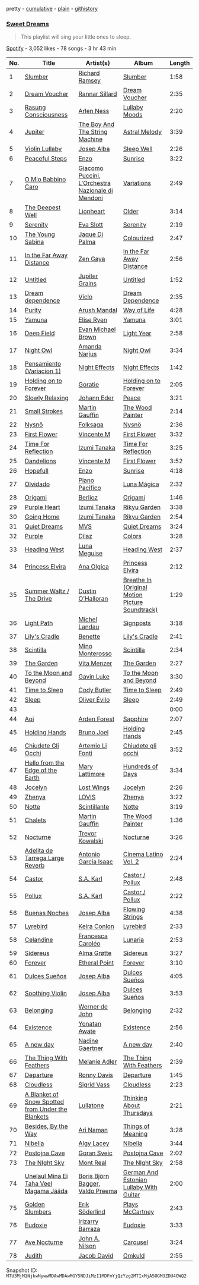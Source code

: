 pretty - [cumulative](/playlists/cumulative/37i9dQZF1DX7LJDigq6rCa.md) - [plain](/playlists/plain/37i9dQZF1DX7LJDigq6rCa) - [githistory](https://github.githistory.xyz/mackorone/spotify-playlist-archive/blob/main/playlists/plain/37i9dQZF1DX7LJDigq6rCa)

### [Sweet Dreams](https://open.spotify.com/playlist/37i9dQZF1DX7LJDigq6rCa)

> This playlist will sing your little ones to sleep.

[Spotify](https://open.spotify.com/user/spotify) - 3,052 likes - 78 songs - 3 hr 43 min

| No. | Title | Artist(s) | Album | Length |
|---|---|---|---|---|
| 1 | [Slumber](https://open.spotify.com/track/6A72j6HPfF8Y52nPK6BXRk) | [Richard Ramsey](https://open.spotify.com/artist/1wrKAWlJXtkD5eVfAa5IJi) | [Slumber](https://open.spotify.com/album/3RhTSEYSGcXwcDMmdx3jnx) | 1:58 |
| 2 | [Dream Voucher](https://open.spotify.com/track/2T6wyxLBkQ4Y2ZjTbpuYfr) | [Rannar Sillard](https://open.spotify.com/artist/3WIjOR36QpKStT6hfxguh5) | [Dream Voucher](https://open.spotify.com/album/2okoZfiEKs54ajikpoc9WZ) | 2:35 |
| 3 | [Rasung Consciousness](https://open.spotify.com/track/1IfsSgpOy1pLK7NfxMkn0k) | [Arlen Ness](https://open.spotify.com/artist/45OB7boHqRPhkwMEsPPiT0) | [Lullaby Moods](https://open.spotify.com/album/7kD4T5Fl7A9YaSeDqxRLh9) | 2:20 |
| 4 | [Jupiter](https://open.spotify.com/track/2dwO1dTgjx6bDIxHldwFGT) | [The Boy And The String Machine](https://open.spotify.com/artist/6vCDShB6lc6Ew6geXGjVNS) | [Astral Melody](https://open.spotify.com/album/1AMZ0gxW0txUGy754Kz7d2) | 3:39 |
| 5 | [Violin Lullaby](https://open.spotify.com/track/4j48DHJh8QgMeLJyScpRAd) | [Josep Alba](https://open.spotify.com/artist/67X3gp8Bvmxl4fmYcuX7JG) | [Sleep Well](https://open.spotify.com/album/3dTunlZ8wSkLIT53kwCeAx) | 2:26 |
| 6 | [Peaceful Steps](https://open.spotify.com/track/0aYMZokpkck2E0q0tahWXX) | [Enzo](https://open.spotify.com/artist/2zhxw6A7BNmwZpgCJkjwRz) | [Sunrise](https://open.spotify.com/album/4OqOKmqpBvfAw1NF68Vd83) | 3:22 |
| 7 | [O Mio Babbino Caro](https://open.spotify.com/track/4cQ6f17oa7CaMuuoumZdSV) | [Giacomo Puccini](https://open.spotify.com/artist/0OzxPXyowUEQ532c9AmHUR), [L'Orchestra Nazionale di Mendoni](https://open.spotify.com/artist/42xl6CZP3xDMz2eLWRWx2w) | [Variations](https://open.spotify.com/album/2XzIVL7OmXQWpwdZDh7eqj) | 2:49 |
| 8 | [The Deepest Well](https://open.spotify.com/track/2PGA57Sy2RDLAnO7azTXUS) | [Lionheart](https://open.spotify.com/artist/7sHTXnqmYqCECjKKb2iqWS) | [Older](https://open.spotify.com/album/3MFF1D8Z2a2XVXXG8TbUDS) | 3:14 |
| 9 | [Serenity](https://open.spotify.com/track/3Rs7eZ7c0N5NwNvGBMD4Va) | [Eva Slott](https://open.spotify.com/artist/2DCE0YAxRxZ6u7zOmvZLpe) | [Serenity](https://open.spotify.com/album/2PYUwMpeSbEta2JsyMDySm) | 2:19 |
| 10 | [The Young Sabina](https://open.spotify.com/track/7xh2WWxh8qgGNnovjO9hyp) | [Jaque Di Palma](https://open.spotify.com/artist/79s3DecSnPM2nyQQcQGkzI) | [Colourized](https://open.spotify.com/album/61Pe4Z2dyXFVnwCy3B6uLr) | 2:47 |
| 11 | [In the Far Away Distance](https://open.spotify.com/track/1oHDNBIxtHai4IcMQ4mJuL) | [Zen Gaya](https://open.spotify.com/artist/5zC4k86g6y3NsIvUwFVX1G) | [In the Far Away Distance](https://open.spotify.com/album/6hxNWvBvsKr4mV1YAjz9HS) | 2:56 |
| 12 | [Untitled](https://open.spotify.com/track/3tCBeat5YZBwLf61yoQJ9v) | [Jupiter Grains](https://open.spotify.com/artist/6uq3FetPGtr1PNJ4bOzF85) | [Untitled](https://open.spotify.com/album/2aMPmCJLYROlZZMjF92w32) | 1:52 |
| 13 | [Dream dependence](https://open.spotify.com/track/0rdOvRimwzjyBHdZ0pR2E7) | [Viclo](https://open.spotify.com/artist/455quPWcJkDlINNu7NfI97) | [Dream Dependence](https://open.spotify.com/album/6Jle8T0G5NdKPJkfOuIVQd) | 2:35 |
| 14 | [Purity](https://open.spotify.com/track/0jVoM3xPCje84qve763Zoq) | [Arush Mandal](https://open.spotify.com/artist/5WSATrMjcuhKibg0jp4uHI) | [Way of Life](https://open.spotify.com/album/2WJ3Et6BMjC0ePyPbsEAQc) | 4:28 |
| 15 | [Yamuna](https://open.spotify.com/track/3kzMuziVFP7PTOry77H9W7) | [Elise Ryen](https://open.spotify.com/artist/1Y8OBKQHdu5wZvspKzUzPc) | [Yamuna](https://open.spotify.com/album/4t0Y3UVW4APwGMvdRn2g47) | 3:01 |
| 16 | [Deep Field](https://open.spotify.com/track/1aFWPZcvC8w6Yvx0FoXsXU) | [Evan Michael Brown](https://open.spotify.com/artist/6JA76EJW25d9MGVwGCmX1z) | [Light Year](https://open.spotify.com/album/2uEPdEPr1HkwxgHqJwecAn) | 2:58 |
| 17 | [Night Owl](https://open.spotify.com/track/1H5RKzM85htAhEJHBXWoxt) | [Amanda Narjus](https://open.spotify.com/artist/2ovZf6yEaQI0zPwVK6Pfnu) | [Night Owl](https://open.spotify.com/album/40PSe1j3uJcE2kqeh4Wr3q) | 3:34 |
| 18 | [Pensamiento \(Variacion 1\)](https://open.spotify.com/track/1XjmvMlHQeXqXqbIiphr7L) | [Night Effects](https://open.spotify.com/artist/3LYasSAMIunoZHkV2FC7WB) | [Night Effects](https://open.spotify.com/album/6YAH0vPQGXSSWdXv4ENVzU) | 1:42 |
| 19 | [Holding on to Forever](https://open.spotify.com/track/0CYn7dOi4SC9Eyd7CUpAd2) | [Goratie](https://open.spotify.com/artist/3WuT8leyL0ikW55vAra4rD) | [Holding on to Forever](https://open.spotify.com/album/5amcCjE91x6i7liBT9IwMr) | 2:05 |
| 20 | [Slowly Relaxing](https://open.spotify.com/track/19iBXrL3jjNmm4oDaozXWA) | [Johann Eder](https://open.spotify.com/artist/0aCbxLi0ypSIj30oAT4T3o) | [Peace](https://open.spotify.com/album/7wEhjeiksV9gginrs9wlHu) | 3:21 |
| 21 | [Small Strokes](https://open.spotify.com/track/1eakqecyY7opzEJvYp713Q) | [Martin Gauffin](https://open.spotify.com/artist/5dDn2NkprqEkypmRzyAtPt) | [The Wood Painter](https://open.spotify.com/album/3OR1YYYlVNBhwp3zWnLhD3) | 2:14 |
| 22 | [Nysnö](https://open.spotify.com/track/3XUoK60Lyhtf9qyqJrppKq) | [Folksaga](https://open.spotify.com/artist/3fRnbMogVMgEwoyHPx00nf) | [Nysnö](https://open.spotify.com/album/388EAxsyfHxg7BhyDlRTYt) | 2:36 |
| 23 | [First Flower](https://open.spotify.com/track/1qjLzirZt50H0f2vFYKRg9) | [Vincente M](https://open.spotify.com/artist/5cLnH6eBtJJnoJ0zChZqJA) | [First Flower](https://open.spotify.com/album/4z5M2r9PDsE5jz72rYMjvz) | 3:32 |
| 24 | [Time For Reflection](https://open.spotify.com/track/35UsABanHui5IxzRVDTbhv) | [Izumi Tanaka](https://open.spotify.com/artist/53odzhqrxC4LMAwW26ODLl) | [Time For Reflection](https://open.spotify.com/album/5OewMGijMVWGyfH9NjBcsn) | 3:25 |
| 25 | [Dandelions](https://open.spotify.com/track/5x5FiSc99Lmplte6KTyk9N) | [Vincente M](https://open.spotify.com/artist/5cLnH6eBtJJnoJ0zChZqJA) | [First Flower](https://open.spotify.com/album/4z5M2r9PDsE5jz72rYMjvz) | 3:52 |
| 26 | [Hopefull](https://open.spotify.com/track/1pMY02UghJHHv0DXv0ZmmK) | [Enzo](https://open.spotify.com/artist/2zhxw6A7BNmwZpgCJkjwRz) | [Sunrise](https://open.spotify.com/album/4OqOKmqpBvfAw1NF68Vd83) | 4:18 |
| 27 | [Olvidado](https://open.spotify.com/track/18OvtoBWwAfDbrhUyIjMdN) | [Piano Pacifico](https://open.spotify.com/artist/2wuUrp6l6k3yscNZNUFUpJ) | [Luna Mágica](https://open.spotify.com/album/6zkPu70oUFPTGpiKAdS4MZ) | 2:32 |
| 28 | [Origami](https://open.spotify.com/track/5MIyzgrAUZ5TryLLF30hcY) | [Berlioz](https://open.spotify.com/artist/6kndrupH2JaLYqh1wBKGar) | [Origami](https://open.spotify.com/album/689hMeFt2wAkXJjLNsPfQF) | 1:46 |
| 29 | [Purple Heart](https://open.spotify.com/track/2anhOZpTaoB2Ej5ULsHZ5Q) | [Izumi Tanaka](https://open.spotify.com/artist/53odzhqrxC4LMAwW26ODLl) | [Rikyu Garden](https://open.spotify.com/album/1kxINx1cb6J6rGY9DjzA52) | 3:38 |
| 30 | [Going Home](https://open.spotify.com/track/0qRGPTsjcMT9EpxgMTOl1P) | [Izumi Tanaka](https://open.spotify.com/artist/53odzhqrxC4LMAwW26ODLl) | [Rikyu Garden](https://open.spotify.com/album/1kxINx1cb6J6rGY9DjzA52) | 2:54 |
| 31 | [Quiet Dreams](https://open.spotify.com/track/6jJkW2RUsOHCe4hiIk1tED) | [MVS](https://open.spotify.com/artist/2iPiEjvpiyVOYH7JSRgqfW) | [Quiet Dreams](https://open.spotify.com/album/5Xxn5Iuq8NGJ3pYzMxov60) | 3:24 |
| 32 | [Purple](https://open.spotify.com/track/5C0SsvmgrhMkqwdvhc4jEC) | [Dilaz](https://open.spotify.com/artist/0TOvt96p0iReJMOGxtV5ub) | [Colors](https://open.spotify.com/album/7Dt87s0vmIHISzEMTuDAbE) | 3:28 |
| 33 | [Heading West](https://open.spotify.com/track/1KDGb7d3PHIOI6bLWgLFfV) | [Luna Meguise](https://open.spotify.com/artist/44iKmwaKZGgsGDVVzjKIMV) | [Heading West](https://open.spotify.com/album/5JvZw6XCzqzELAYzeBRCIp) | 2:37 |
| 34 | [Princess Elvira](https://open.spotify.com/track/4H157dvrPw2S3W8tMiOQVr) | [Ana Olgica](https://open.spotify.com/artist/29nLvGubwGVV9I4kF3nldc) | [Princess Elvira](https://open.spotify.com/album/1POQKpuewoZ12enSJ4m9am) | 2:12 |
| 35 | [Summer Waltz / The Drive](https://open.spotify.com/track/3Og6m4ltVGu3OteMm1Qw5F) | [Dustin O'Halloran](https://open.spotify.com/artist/6UEYawMcp2M4JFoXVOtZEq) | [Breathe In \(Original Motion Picture Soundtrack\)](https://open.spotify.com/album/5cvhwLaFo0osyZmxdTvis2) | 1:29 |
| 36 | [Light Path](https://open.spotify.com/track/4QtIwLatqBQlnCuG3dpsRS) | [Michel Landau](https://open.spotify.com/artist/2k6f9wKcRu84svgHonsR7x) | [Signposts](https://open.spotify.com/album/2bcgoq2uMCrvBdtucSYwad) | 3:18 |
| 37 | [Lily's Cradle](https://open.spotify.com/track/4UlarjdicLUPbdssOxWbYX) | [Benette](https://open.spotify.com/artist/6HXMmF2G7ZYNyT0J1FAyan) | [Lily's Cradle](https://open.spotify.com/album/13dJnhdlZ7i32fxPeKvuKm) | 2:41 |
| 38 | [Scintilla](https://open.spotify.com/track/69sPwFCc8ztlWFMQJnuS3n) | [Mino Monterosso](https://open.spotify.com/artist/528WOUREknwtSsfI7Nj7Zl) | [Scintilla](https://open.spotify.com/album/2Gwv9ptZ8XEK95Gk7M0LNf) | 2:34 |
| 39 | [The Garden](https://open.spotify.com/track/2OaoXYurShXZuFU5hmUva6) | [Vita Menzer](https://open.spotify.com/artist/42qLi1hQmxw9USs3HEfXVV) | [The Garden](https://open.spotify.com/album/45dL7k8Mvl17qNTwRdE1OO) | 2:27 |
| 40 | [To the Moon and Beyond](https://open.spotify.com/track/5gMH4PYb2PxQdnQFegkdkg) | [Gavin Luke](https://open.spotify.com/artist/2bqAlaRiT91dCQ7KMGnP8i) | [To the Moon and Beyond](https://open.spotify.com/album/70sTN3HuoaKpZvJ6Om9g2a) | 3:30 |
| 41 | [Time to Sleep](https://open.spotify.com/track/0KROBK9hvzlu00YdbFqoyG) | [Cody Butler](https://open.spotify.com/artist/1T8pzECy5NTerwI3ohlMu6) | [Time to Sleep](https://open.spotify.com/album/4SY6S0ZqVZ9BFDKjXkw6hF) | 2:49 |
| 42 | [Sleep](https://open.spotify.com/track/5i7aUTyYoyCpYXcj9yyKxc) | [Oliver Évilo](https://open.spotify.com/artist/6pr16671AS8qchaPqDDM0Y) | [Sleep](https://open.spotify.com/album/1tFb4gpyJ8AxTbAyvgMOob) | 2:49 |
| 43 | [](https://open.spotify.com/track/54MQc7UtIAogdoU5h0KNOP) | [](https://open.spotify.com/artist/0LyfQWJT6nXafLPZqxe9Of) | [](https://open.spotify.com/album/5AsILdoHhA7WdqUtPDtnoX) | 0:00 |
| 44 | [Aoi](https://open.spotify.com/track/3uRiUTLcITvlfgTzXxewIy) | [Arden Forest](https://open.spotify.com/artist/3LUa5res2UmvZ04kvlPMc7) | [Sapphire](https://open.spotify.com/album/0VbeTe0lGt64zxB9nP4OqW) | 2:07 |
| 45 | [Holding Hands](https://open.spotify.com/track/6n0dkxJ2LkKmoViiGm6lAR) | [Bruno Joel](https://open.spotify.com/artist/3YojgmGKYcr1V6480v3qwy) | [Holding Hands](https://open.spotify.com/album/60yiaR6a8WLSMuUE3KUsjC) | 2:45 |
| 46 | [Chiudete Gli Occhi](https://open.spotify.com/track/1pFCkU2BQHr0mJIj05KXSD) | [Artemio Li Fonti](https://open.spotify.com/artist/78cI0FrhBVpr9Dq0fN5BZw) | [Chiudete gli occhi](https://open.spotify.com/album/1BHrWvwKscYtked2P5mFPt) | 3:52 |
| 47 | [Hello from the Edge of the Earth](https://open.spotify.com/track/0NxlgdHCjvD0FeTzRP9HQd) | [Mary Lattimore](https://open.spotify.com/artist/38MKhZmMRHAZRz8LqtKIBw) | [Hundreds of Days](https://open.spotify.com/album/3htG3vw3Y9SZuoKFEvQ9FI) | 3:34 |
| 48 | [Jocelyn](https://open.spotify.com/track/1Vv5St0rzB3054EvkADdQi) | [Lost Wings](https://open.spotify.com/artist/5GneKGEamDH29m9tE0zzwo) | [Jocelyn](https://open.spotify.com/album/4WBRH5wwDwGnIHbuVHA1dO) | 2:26 |
| 49 | [Zhenya](https://open.spotify.com/track/09z4NnaPxtbPsMoKHDaoIy) | [LOVIS](https://open.spotify.com/artist/5BH5JQNu5i1vwN5bX4iDGE) | [Zhenya](https://open.spotify.com/album/3uNqo97i4YJVzvo9r25Smo) | 3:22 |
| 50 | [Notte](https://open.spotify.com/track/3sAJq6EDW2iNSJnHwLzSqV) | [Scintillante](https://open.spotify.com/artist/0WRfsMbE1OBngUdyCgizs8) | [Notte](https://open.spotify.com/album/5uTX4Gl0qEqf444613cBbn) | 3:19 |
| 51 | [Chalets](https://open.spotify.com/track/1BDm3GIPagVvet40fFKg8K) | [Martin Gauffin](https://open.spotify.com/artist/5dDn2NkprqEkypmRzyAtPt) | [The Wood Painter](https://open.spotify.com/album/3OR1YYYlVNBhwp3zWnLhD3) | 1:36 |
| 52 | [Nocturne](https://open.spotify.com/track/6eBlT3u2zNEsuOFL6e6uIR) | [Trevor Kowalski](https://open.spotify.com/artist/4vPiZNfnHqzN52FOn38BEv) | [Nocturne](https://open.spotify.com/album/0r8EWo5tLMJoOLNhystGx1) | 3:26 |
| 53 | [Adelita de Tarrega Large Reverb](https://open.spotify.com/track/2Db1pHzdBSdFIz8y7eAQwb) | [Antonio Garcia Isaac](https://open.spotify.com/artist/7IH9NOjltyAfO5HsuAt9W3) | [Cinema Latino Vol\. 2](https://open.spotify.com/album/1FajCPj6rryb58KTupNivW) | 2:24 |
| 54 | [Castor](https://open.spotify.com/track/7urR40aaLV1jRneNj2ykva) | [S.A\. Karl](https://open.spotify.com/artist/5wvtkvwPR6pF2h7H6f08tM) | [Castor / Pollux](https://open.spotify.com/album/6P0cJjPi0SSUPXX8rv3s9t) | 2:48 |
| 55 | [Pollux](https://open.spotify.com/track/3R0TQ0CK1KPse8hizZz476) | [S.A\. Karl](https://open.spotify.com/artist/5wvtkvwPR6pF2h7H6f08tM) | [Castor / Pollux](https://open.spotify.com/album/6P0cJjPi0SSUPXX8rv3s9t) | 2:22 |
| 56 | [Buenas Noches](https://open.spotify.com/track/72kIC2q0kaOleQ3uCWU6eN) | [Josep Alba](https://open.spotify.com/artist/67X3gp8Bvmxl4fmYcuX7JG) | [Flowing Strings](https://open.spotify.com/album/4dySUweZz7vqrs3VgLYWN8) | 4:38 |
| 57 | [Lyrebird](https://open.spotify.com/track/72mDETn3Ba8yVewAcqnlqQ) | [Keira Conlon](https://open.spotify.com/artist/2PeXm2l3nGWuNKDr7ATimr) | [Lyrebird](https://open.spotify.com/album/73YZiV6JEfhRBr855r2fvk) | 2:33 |
| 58 | [Celandine](https://open.spotify.com/track/5ptMWCoMxUP5phRKZ5MyBx) | [Francesca Caroléo](https://open.spotify.com/artist/2odGPzJOIq98kgGB8N93Ke) | [Lunaria](https://open.spotify.com/album/7DU0LoKUQb14uqooXRxLPn) | 2:53 |
| 59 | [Sidereus](https://open.spotify.com/track/1jp80qB36x0WCV1zPHRq31) | [Alma Grøtte](https://open.spotify.com/artist/7uLS5Q5tx0Chuaihp53VEE) | [Sidereus](https://open.spotify.com/album/338OsNe2iBBwVdhpdtCGm3) | 3:27 |
| 60 | [Forever](https://open.spotify.com/track/4EquGweLLkXhLyBujLigtK) | [Etheral Point](https://open.spotify.com/artist/3uL7S8B8ZS8ugRU2qVfsWw) | [Forever](https://open.spotify.com/album/0yciN1JcmuzoXq4isgF4wS) | 3:10 |
| 61 | [Dulces Sueños](https://open.spotify.com/track/4xYu3ms4RRPwYjoZV7qEPl) | [Josep Alba](https://open.spotify.com/artist/67X3gp8Bvmxl4fmYcuX7JG) | [Dulces Sueños](https://open.spotify.com/album/1QlQTmNJSAroXlf82gRaAA) | 4:05 |
| 62 | [Soothing Violin](https://open.spotify.com/track/6Tl3o4i9YsnMWNHkQFuEUA) | [Josep Alba](https://open.spotify.com/artist/67X3gp8Bvmxl4fmYcuX7JG) | [Dulces Sueños](https://open.spotify.com/album/1QlQTmNJSAroXlf82gRaAA) | 3:53 |
| 63 | [Belonging](https://open.spotify.com/track/5xdDjtxZsusQGRjY03kWwQ) | [Werner de John](https://open.spotify.com/artist/7KYZ7B3pZ9TQ5k8j8C4pGG) | [Belonging](https://open.spotify.com/album/79MPiDsLmsaSng3Dt4B6U3) | 2:32 |
| 64 | [Existence](https://open.spotify.com/track/4NXePPSrZCdPxNhxVID0jk) | [Yonatan Awate](https://open.spotify.com/artist/6ptntg50Xz0ACYkxCIOHz0) | [Existence](https://open.spotify.com/album/7nchpEEkQcuVZ8t2mqHsdH) | 2:56 |
| 65 | [A new day](https://open.spotify.com/track/36rrXNpPdOpmHpI2vZECFd) | [Nadine Gaertner](https://open.spotify.com/artist/20pShYixHbYfabMneFBBAW) | [A new day](https://open.spotify.com/album/6PaweQ9HpdnCbZyYDMAwrc) | 2:40 |
| 66 | [The Thing With Feathers](https://open.spotify.com/track/3mFbJCcXcQJiyiksotg99d) | [Melanie Adler](https://open.spotify.com/artist/551CfpY5WmasLWB8Ir0EKx) | [The Thing With Feathers](https://open.spotify.com/album/5yo0tGwa1UDw1FqiCEItFK) | 2:39 |
| 67 | [Departure](https://open.spotify.com/track/08WVDOzFawhJYTbRInhUTh) | [Ronny Davis](https://open.spotify.com/artist/1swm5Q9C4aCv90Axn6mtBt) | [Departure](https://open.spotify.com/album/7A8Bgt3btjZVsju8hSJIf8) | 1:45 |
| 68 | [Cloudless](https://open.spotify.com/track/76PhNwBIgoytLw14EXOLXs) | [Sigrid Vass](https://open.spotify.com/artist/1vIOObvjDYAiXHCkLOFCOT) | [Cloudless](https://open.spotify.com/album/3YjZojRZHOiEIALoZey4tp) | 2:23 |
| 69 | [A Blanket of Snow Spotted from Under the Blankets](https://open.spotify.com/track/72zxrRRQwFmkpZWxaDaRzH) | [Lullatone](https://open.spotify.com/artist/3h100hRlLZ7QDz8GRt5QsD) | [Thinking About Thursdays](https://open.spotify.com/album/3AWATaNWvlDlTOmlemNQDw) | 2:21 |
| 70 | [Besides, By the Way](https://open.spotify.com/track/64s5jnBOmd6DqmQlphn0Fv) | [Ari Naman](https://open.spotify.com/artist/5JAfV3egghH0G8VAjzk0Ch) | [Things of Meaning](https://open.spotify.com/album/1mBpJKaaCxnal3lHb3ytty) | 3:28 |
| 71 | [Nibelia](https://open.spotify.com/track/4f5uEi9y4C2gI4IBalSRjd) | [Algy Lacey](https://open.spotify.com/artist/4FOaoaFSozNtPQFy8O8t48) | [Nibelia](https://open.spotify.com/album/2OdvQNyQdAT3zOsZU3ozrA) | 3:44 |
| 72 | [Postojna Cave](https://open.spotify.com/track/2wmDt99ctDHWmv90eCUmha) | [Goran Sveic](https://open.spotify.com/artist/6IKG997m7bF9OUAGkkdFtL) | [Postojna Cave](https://open.spotify.com/album/4yBH7PEvcVyTzbfBL0Gkr7) | 2:02 |
| 73 | [The NIght Sky](https://open.spotify.com/track/74BilO0zChICzNl6bXBFWI) | [Mont Real](https://open.spotify.com/artist/5M5cSnU5RbCkYcKe1wUMKc) | [The NIght Sky](https://open.spotify.com/album/1Si7otf4LNskpi7tmv8XfG) | 2:58 |
| 74 | [Unelaul Mina Ei Taha Veel Magama Jääda](https://open.spotify.com/track/76L57RAbQpGIva8HavRLwn) | [Boris Björn Bagger](https://open.spotify.com/artist/7p2K7MlnXg0k9v9yxxuf06), [Valdo Preema](https://open.spotify.com/artist/5dEsSEyudgCCppMdKmMyh5) | [German And Estonian Lullaby With Guitar](https://open.spotify.com/album/5UqSD5ONEAZTBdRoQhefJo) | 2:00 |
| 75 | [Golden Slumbers](https://open.spotify.com/track/553aXMKRk0Kh41QpvbuuFt) | [Erik Söderlind](https://open.spotify.com/artist/299uBqkrkdHLIcVLOUa9U6) | [Plays McCartney](https://open.spotify.com/album/7Fo8n4zfC54z0Yjgv8qVKY) | 2:43 |
| 76 | [Eudoxie](https://open.spotify.com/track/1onEytWdEeDCZoyF8VOOA9) | [Irizarry Barraza](https://open.spotify.com/artist/3l8Rz2GBf5iqZUpd4FjlLW) | [Eudoxie](https://open.spotify.com/album/402X73RJSmxYwo0ndY8A21) | 3:33 |
| 77 | [Ave Nocturne](https://open.spotify.com/track/4AyL8u1g3ruazEAlu1bllD) | [John A\. Nilson](https://open.spotify.com/artist/0jclSzw2eZAu8huZPEcOJ9) | [Carousel](https://open.spotify.com/album/3eqF1XOrPSx3gXBhrc8YFV) | 3:24 |
| 78 | [Judith](https://open.spotify.com/track/7jZ3B5pFQUy1CUgC0GIzyb) | [Jacob David](https://open.spotify.com/artist/2ClAWj3iKUlyddnvR6faUP) | [Omkuld](https://open.spotify.com/album/3nz0L887xLbp5O6NqDzYgr) | 2:55 |

Snapshot ID: `MTU3MjM1NjkwNywwMDAwMDAwMGY5NDJiMzI1MDFmYjQzYzg2MTIxMjA5OGM3ZDU4OWQ2`
